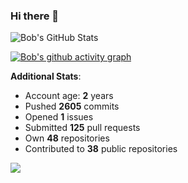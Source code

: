 ### Hi there 👋

![Bob's GitHub Stats](https://github-readme-stats.vercel.app/api?username=Bobthesoftwaredeveloper&show_icons=true&count_private=true&theme=react&hide=stars,prs,issues,contribs)

[![Bob's github activity graph](https://activity-graph.herokuapp.com/graph?username=BobTheSoftwareDeveloper&theme=react-dark)](https://github.com/ashutosh00710/github-readme-activity-graph)

**Additional Stats**:
- Account age: **2** years
- Pushed **2605** commits
- Opened **1** issues
- Submitted **125** pull requests
- Own **48** repositories
- Contributed to **38** public repositories

![](https://komarev.com/ghpvc/?username=BobTheSoftwareDeveloper)
